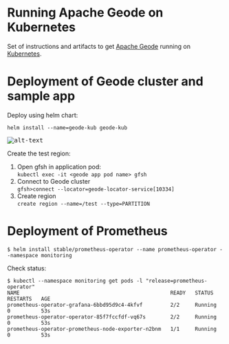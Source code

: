 # Running Apache Geode on Kubernetes

Set of instructions and artifacts to get [Apache Geode](http://geode.apache.org) running on [Kubernetes](http://kubernetes.io/).

# Deployment of Geode cluster and sample app

Deploy using helm chart:

```
helm install --name=geode-kub geode-kub
```

<kbd>![alt-text](https://github.com/azwickey-pivotal/geode-kubernetes/blob/master/screenshot.png)</kbd>

Create the test region:
1. Open gfsh in application pod: <br/>`kubectl exec -it <geode app pod name> gfsh`
1. Connect to Geode cluster<br/>`gfsh>connect --locator=geode-locator-service[10334]`
1. Create region <br/>`create region --name=/test --type=PARTITION`

# Deployment of Prometheus

```
$ helm install stable/prometheus-operator --name prometheus-operator --namespace monitoring
```

Check status:
```
$ kubectl --namespace monitoring get pods -l "release=prometheus-operator"
NAME                                                 READY   STATUS    RESTARTS   AGE
prometheus-operator-grafana-6bbd95d9c4-4kfvf         2/2     Running   0          53s
prometheus-operator-operator-85f7fccfdf-vq67s        2/2     Running   0          53s
prometheus-operator-prometheus-node-exporter-n2bnm   1/1     Running   0          53s
```



